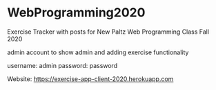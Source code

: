 # WebProgramming2020
Exercise Tracker with posts for New Paltz Web Programming Class Fall 2020

admin account to show admin and adding exercise functionality

username: admin
password: password

Website: https://exercise-app-client-2020.herokuapp.com

